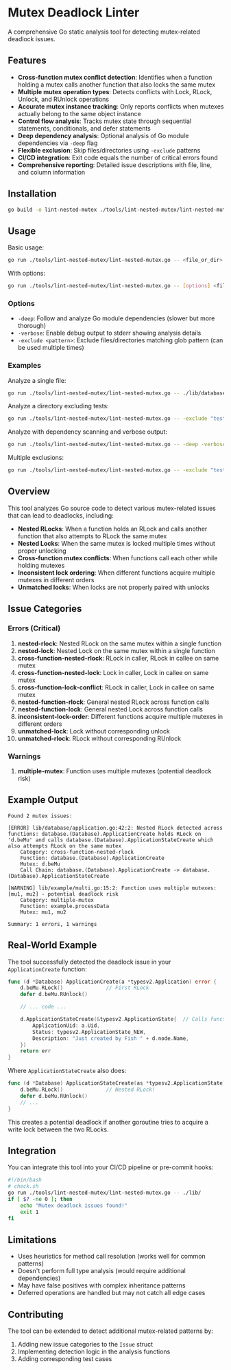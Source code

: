 # Mutex Deadlock Linter

A comprehensive Go static analysis tool for detecting mutex-related deadlock issues.

## Features

- **Cross-function mutex conflict detection**: Identifies when a function holding a mutex calls another function that also locks the same mutex
- **Multiple mutex operation types**: Detects conflicts with Lock, RLock, Unlock, and RUnlock operations
- **Accurate mutex instance tracking**: Only reports conflicts when mutexes actually belong to the same object instance
- **Control flow analysis**: Tracks mutex state through sequential statements, conditionals, and defer statements
- **Deep dependency analysis**: Optional analysis of Go module dependencies via `-deep` flag
- **Flexible exclusion**: Skip files/directories using `-exclude` patterns
- **CI/CD integration**: Exit code equals the number of critical errors found
- **Comprehensive reporting**: Detailed issue descriptions with file, line, and column information

## Installation

```bash
go build -o lint-nested-mutex ./tools/lint-nested-mutex/lint-nested-mutex.go
```

## Usage

Basic usage:
```bash
go run ./tools/lint-nested-mutex/lint-nested-mutex.go -- <file_or_dir>...
```

With options:
```bash
go run ./tools/lint-nested-mutex/lint-nested-mutex.go -- [options] <file_or_dir>...
```

### Options

- `-deep`: Follow and analyze Go module dependencies (slower but more thorough)
- `-verbose`: Enable debug output to stderr showing analysis details
- `-exclude <pattern>`: Exclude files/directories matching glob pattern (can be used multiple times)

### Examples

Analyze a single file:
```bash
go run ./tools/lint-nested-mutex/lint-nested-mutex.go -- ./lib/database/application.go
```

Analyze a directory excluding tests:
```bash
go run ./tools/lint-nested-mutex/lint-nested-mutex.go -- -exclude "tests" ./lib/
```

Analyze with dependency scanning and verbose output:
```bash
go run ./tools/lint-nested-mutex/lint-nested-mutex.go -- -deep -verbose -exclude "vendor" ./
```

Multiple exclusions:
```bash
go run ./tools/lint-nested-mutex/lint-nested-mutex.go -- -exclude "tests" -exclude "*.pb.go" ./
```

## Overview

This tool analyzes Go source code to detect various mutex-related issues that can lead to deadlocks, including:

- **Nested RLocks**: When a function holds an RLock and calls another function that also attempts to RLock the same mutex
- **Nested Locks**: When the same mutex is locked multiple times without proper unlocking
- **Cross-function mutex conflicts**: When functions call each other while holding mutexes
- **Inconsistent lock ordering**: When different functions acquire multiple mutexes in different orders
- **Unmatched locks**: When locks are not properly paired with unlocks

## Issue Categories

### Errors (Critical)

1. **nested-rlock**: Nested RLock on the same mutex within a single function
2. **nested-lock**: Nested Lock on the same mutex within a single function
3. **cross-function-nested-rlock**: RLock in caller, RLock in callee on same mutex
4. **cross-function-nested-lock**: Lock in caller, Lock in callee on same mutex
5. **cross-function-lock-conflict**: RLock in caller, Lock in callee on same mutex
6. **nested-function-rlock**: General nested RLock across function calls
7. **nested-function-lock**: General nested Lock across function calls
8. **inconsistent-lock-order**: Different functions acquire multiple mutexes in different orders
9. **unmatched-lock**: Lock without corresponding unlock
10. **unmatched-rlock**: RLock without corresponding RUnlock

### Warnings

1. **multiple-mutex**: Function uses multiple mutexes (potential deadlock risk)

## Example Output

```
Found 2 mutex issues:

[ERROR] lib/database/application.go:42:2: Nested RLock detected across functions: database.(Database).ApplicationCreate holds RLock on 'd.beMu' and calls database.(Database).ApplicationStateCreate which also attempts RLock on the same mutex
    Category: cross-function-nested-rlock
    Function: database.(Database).ApplicationCreate
    Mutex: d.beMu
    Call Chain: database.(Database).ApplicationCreate -> database.(Database).ApplicationStateCreate

[WARNING] lib/example/multi.go:15:2: Function uses multiple mutexes: [mu1, mu2] - potential deadlock risk
    Category: multiple-mutex
    Function: example.processData
    Mutex: mu1, mu2

Summary: 1 errors, 1 warnings
```

## Real-World Example

The tool successfully detected the deadlock issue in your `ApplicationCreate` function:

```go
func (d *Database) ApplicationCreate(a *typesv2.Application) error {
    d.beMu.RLock()              // First RLock
    defer d.beMu.RUnlock()

    // ... code ...

    d.ApplicationStateCreate(&typesv2.ApplicationState{  // Calls function that also RLocks
        ApplicationUid: a.Uid,
        Status: typesv2.ApplicationState_NEW,
        Description: "Just created by Fish " + d.node.Name,
    })
    return err
}
```

Where `ApplicationStateCreate` also does:
```go
func (d *Database) ApplicationStateCreate(as *typesv2.ApplicationState) error {
    d.beMu.RLock()              // Nested RLock!
    defer d.beMu.RUnlock()
    // ...
}
```

This creates a potential deadlock if another goroutine tries to acquire a write lock between the two RLocks.

## Integration

You can integrate this tool into your CI/CD pipeline or pre-commit hooks:

```bash
#!/bin/bash
# check.sh
go run ./tools/lint-nested-mutex/lint-nested-mutex.go -- ./lib/
if [ $? -ne 0 ]; then
    echo "Mutex deadlock issues found!"
    exit 1
fi
```

## Limitations

- Uses heuristics for method call resolution (works well for common patterns)
- Doesn't perform full type analysis (would require additional dependencies)
- May have false positives with complex inheritance patterns
- Deferred operations are handled but may not catch all edge cases

## Contributing

The tool can be extended to detect additional mutex-related patterns by:
1. Adding new issue categories to the `Issue` struct
2. Implementing detection logic in the analysis functions
3. Adding corresponding test cases
